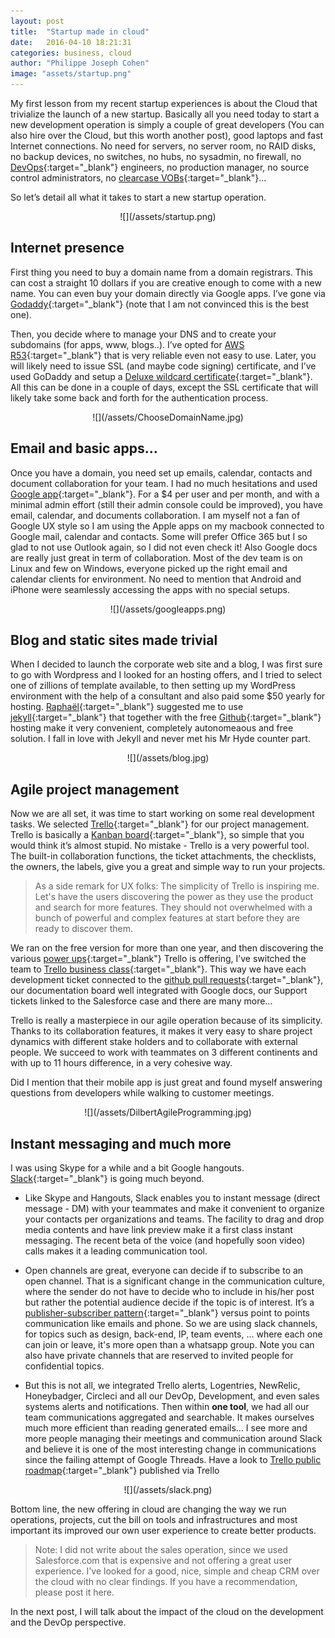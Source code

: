 ```yaml
---
layout: post
title:  "Startup made in cloud"
date:   2016-04-10 18:21:31
categories: business, cloud
author: "Philippe Joseph Cohen"
image: "assets/startup.png"
---
```

My first lesson from my recent startup experiences is about the Cloud that trivialize the launch of a new startup. Basically all you need today to start a new development operation is simply a couple of great developers (You can also hire over the Cloud, but this worth another post), good laptops and fast Internet connections. No need for servers, no server room, no RAID disks, no backup devices, no switches, no hubs, no sysadmin, no firewall, no [DevOps](https://en.wikipedia.org/wiki/DevOps){:target="_blank"} engineers, no production manager,  no source control administrators, no [clearcase VOBs](https://en.wikipedia.org/wiki/Rational_ClearCase){:target="_blank"}...

So let’s detail all what it takes to start a new startup operation.

<div style="text-align:center" markdown="1">
![](/assets/startup.png)
<br>
</div>

## Internet presence
First thing you need to buy a domain name from a domain registrars. This can cost a straight 10 dollars if you are creative enough to come with a new name. You can even buy your domain directly via Google apps. I’ve gone via [Godaddy](https://www.godaddy.com/){:target="_blank"} (note that I am not convinced this is the best one). 

Then, you  decide where to manage your DNS and to create your subdomains (for apps, www, blogs..). I’ve  opted for [AWS R53](https://aws.amazon.com/route53/){:target="_blank"} that is very reliable even not easy to use. Later, you will likely need to issue SSL (and maybe code signing) certificate, and I’ve used GoDaddy and setup a [Deluxe wildcard certificate](https://www.godaddy.com/help/which-ssl-do-i-need-5342){:target="_blank"}. All this can be done in a couple of days, except the SSL certificate that will likely take some back and forth for the authentication process.

<div style="text-align:center" markdown="1">
![](/assets/ChooseDomainName.jpg)
<br>
</div>

## Email and basic apps...
Once you have a domain, you need set up emails, calendar, contacts and document collaboration for your team. I had no much hesitations and used [Google app](https://apps.google.com/){:target="_blank"}. For a $4 per user and per month, and with a minimal admin effort (still their admin console could be improved), you have email, calendar, and documents collaboration. I am myself not a fan of Google UX style so I am using the Apple apps on my macbook connected to Google mail, calendar and contacts. Some will prefer Office 365 but I so glad to not use Outlook again, so I did not even check it! Also Google docs are really just great in term of collaboration. Most of the dev team is on Linux and few on Windows, everyone picked up the right email and calendar clients for environment. No need to mention that Android and iPhone were seamlessly accessing the apps with no special setups.
<div style="text-align:center" markdown="1">
![](/assets/googleapps.png)
<br>
</div>


## Blog and static sites made trivial
When I decided to launch the corporate web site and a blog, I was first sure to go with Wordpress and I looked for an hosting offers, and I tried to select one of zillions of template available, to then setting up my WordPress environment with the help of a consultant and also
paid some $50 yearly for hosting. [Raphaël](https://il.linkedin.com/in/raphael-boukara-b3433a18){:target="_blank"} suggested me to use [jekyll](https://jekyllrb.com/){:target="_blank"} that together with the free [Github](https://github.com/){:target="_blank"} hosting make it very convenient, completely autonomeaous and free solution. I fall in love with Jekyll and never met his Mr Hyde counter part.
<div style="text-align:center" markdown="1">
![](/assets/blog.jpg)
<br>
</div>

## Agile project management 
Now we are all set, it was time to start working on some real development tasks. We selected [Trello](https://trello.com/){:target="_blank"} for our project management. Trello is basically a [Kanban board](http://leankit.com/learn/kanban/kanban-board/){:target="_blank"}, so simple that you would think it’s almost stupid. No mistake - Trello is a very powerful tool. The built-in collaboration functions, the ticket attachments, the checklists, the owners, the labels, give you a great and simple way to run your projects. 

> As a side remark for UX folks: The simplicity of Trello is inspiring me. Let's have the users discovering the power as they use the product  and search for more features. They should not overwhelmed with a bunch of powerful and complex features at start before they are ready to discover them.

We ran on the free version for more than one year, and then discovering the various [power ups](https://trello.com/power-ups){:target="_blank"} Trello is offering, I’ve switched the team to [Trello business class](https://en.wikipedia.org/wiki/Business_class){:target="_blank"}. This way we have each development ticket connected to the [github pull requests](https://help.github.com/articles/using-pull-requests/){:target="_blank"}, our documentation board well integrated with Google docs, our Support tickets linked to the Salesforce case and there are many more... 

Trello is really a masterpiece in our agile operation because of its simplicity. Thanks to its collaboration features, it makes it very easy to share project dynamics with different stake holders and to collaborate with external people. We succeed to work with teammates on 3 different continents and with up to 11 hours difference, in a very cohesive way.

Did I mention that their mobile app is just great and found myself answering questions from developers while walking to customer meetings.
<div style="text-align:center" markdown="1">
![](/assets/DilbertAgileProgramming.jpg)
<br>
</div>

## Instant messaging and much more
I was using Skype for a while and a bit Google hangouts. [Slack](https://slack.com/is){:target="_blank"} is going much beyond. 

* Like Skype and Hangouts, Slack enables you to instant message (direct message - DM) with your teammates and make it convenient to organize your contacts  per organizations and teams. The facility to drag and drop media contents and have link preview make it a first class instant messaging. The recent beta of the voice (and hopefully soon video) calls makes it a leading communication tool.  

* Open channels are great, everyone can decide if to subscribe to an open channel. That is a significant change in the communication culture, where the sender  do not have to decide who to include in his/her post but rather the potential audience decide if the topic is of interest. It’s a [publisher-subscriber pattern](https://en.wikipedia.org/wiki/Publish%E2%80%93subscribe_pattern){:target="_blank"} versus point to points communication like emails and phone. So we are using slack channels, for topics such as design, back-end, IP, team events, … where each one can join or leave, it's more open than a whatsapp group. Note you can also have private channels that are reserved to invited people for confidential topics.

* But this is not all, we integrated Trello alerts, Logentries, NewRelic, Honeybadger, Circleci and all our DevOp, Development, and even sales systems alerts and notifications. Then within **one tool**, we had all our team communications aggregated and searchable. It makes ourselves much more efficient than reading generated emails... I see more and more people managing their meetings and communication around Slack and believe it is one of the most interesting change in communications since the failing attempt of Google Threads. Have a look to [Trello public roadmap](https://trello.com/b/ZnTQyumQ/slack-platform-roadmap-for-developers){:target="_blank"} published via  Trello

<div style="text-align:center" markdown="1">
![](/assets/slack.png)
<br>
</div>

Bottom line, the new offering in cloud are changing the way we run operations, projects, cut the bill on tools and infrastructures and most important its improved our own user experience to create better products. 

> Note: I did not write about the sales operation, since we used Salesforce.com that is expensive and not offering a great user experience. I've looked for a good, nice, simple and cheap CRM over the cloud with no clear findings. If you have a recommendation, please post it here.

In the next post, I will talk about the impact of the cloud on the development and the DevOp perspective. 
